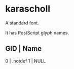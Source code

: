 # karascholl


A standard font.

It has PostScript glyph names.

GID | Name
------
0 | .notdef
1 | NULL
